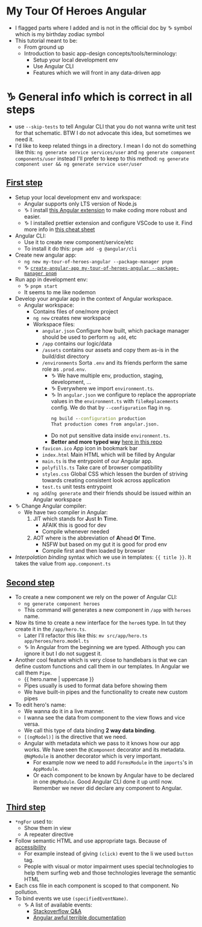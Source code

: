 # My Tour Of Heroes Angular

- I flagged parts where I added and is not in the official doc by :capricorn: symbol which is my birthday zodiac symbol
- This tutorial meant to be:
  - From ground up
  - Introduction to basic app-design concepts/tools/terminology:
    - Setup your local development env
    - Use Angular CLI
    - Features which we will front in any data-driven app

# :capricorn: General info which is correct in all steps

- use `--skip-tests` to tell Angular CLI that you do not wanna write unit test for that schematic. BTW I do not advocate this idea, but sometimes we need it.
- I'd like to keep related things in a directory. I mean I do not do something like this: `ng generate service services/user` and `ng generate component components/user` instead I'll prefer to keep to this method: `ng generate component user && ng generate service user/user`

## [First step](https://angular.io/tutorial/toh-pt0)

- Setup your local development env and workspace:
  - Angular supports only LTS version of Node.js
  - :capricorn: I install [this Angular extension](https://marketplace.visualstudio.com/items?itemName=Angular.ng-template) to make coding more robust and easier.
  - :capricorn: I installed prettier extension and configure VSCode to use it. Find more info in [this cheat sheet](https://cheatography.com/nodejsdeveloperskh/cheat-sheets/prettierrc/)
- Angular CLI:
  - Use it to create new component/service/etc
  - To install it do this: `pnpm add -g @angular/cli`
- Create new angular app:
  - `ng new my-tour-of-heroes-angular --package-manager pnpm`
  - :capricorn: [`create-angular-app my-tour-of-heroes-angular --package-manager pnpm`](https://github.com/kasir-barati/the-pragmatic-programmer/blob/main/customize-your-dev-env/create-angular-app.md)
- Run app in development env:
  - :capricorn: `pnpm start`
  - It seems to me like nodemon
- Develop your angular app in the context of Angular workspace.
  - Angular workspace:
    - Contains files of one/more project
    - `ng new` creates new workspace
    - Workspace files:
      - `angular.json` Configure how built, which package manager should be used to perform `ng add`, etc
      - `/app` contains our logic/data
      - `/assets` contains our assets and copy them as-is in the build/dist directory
      - `/environments` Sorta `.env` and its friends perform the same role as `.prod.env`.
        - :capricorn: We have multiple env, production, staging, development, ...
        - :capricorn: Everywhere we import `environment.ts`.
        - :capricorn: In `angular.json` we configure to replace the appropriate values in the `environment.ts` with `fileReplacements` config. We do that by `--configuration` flag in `ng`.
          ```cmd
          ng build --configuration production
          That production comes from angular.json.
          ```
        - Do not put sensitive data inside `environment.ts`.
        - **Better and more typed way** [here in this repo](https://github.com/kasir-barati/task-tracker-traversy-media/tree/dev/src/environments)
      - `favicon.ico` App icon in bookmark bar
      - `index.html` Main HTML which will be filled by Angular
      - `main.ts` is the entrypoint of our Angular app.
      - `polyfills.ts` Take care of browser compatibility
      - `styles.css` Global CSS which lessen the burden of striving towards creating consistent look across application
      - `test.ts` unit tests entrypoint
    - `ng add`/`ng generate` and their friends should be issued within an Angular workspace
- :capricorn: Change Angular compiler:
  - We have two compiler in Angular:
    1. JIT which stands for **J**ust **I**n **T**ime.
       - AFAIK this is good for dev
       - Compile whenever needed
    2. AOT where is the abbreviation of **A**head **O**f **T**ime.
       - NSFW but based on my gut it is good for prod env
       - Compile first and then loaded by browser
- _Interpolation binding_ syntax which we use in templates: `{{ title }}`. It takes the value from `app.component.ts`

## [Second step](https://angular.io/tutorial/toh-pt1)

- To create a new component we rely on the power of Angular CLI:
  - `ng generate component heroes`
  - This command will generates a new component in `/app` with `heroes` name.
- Now its time to create a new interface for the `hero`es type. In tut they create it in the `/app/hero.ts`.
  - Later I'll refactor this like this: `mv src/app/hero.ts app/heroes/hero.model.ts`
  - :capricorn: In Angular from the beginning we are typed. Although you can ignore it but I do not suggest it.
- Another cool feature which is very close to handlebars is that we can define custom functions and call them in our templates. In Angular we call them `Pipe`.
  - {{ hero.name | uppercase }}
  - Pipes usually is used to format data before showing them
  - We have built-in pipes and the functionality to create new custom pipes
- To edit hero's name:
  - We wanna do it in a live manner.
  - I wanna see the data from component to the view flows and vice versa.
  - We call this type of data binding **2 way data binding**.
  - `[(ngModel)]` is the directive that we need.
  - Angular with metadata which we pass to it knows how our app works. We have seen the `@Component` decorator and its metadata. `@NgModule` is another decorator which is very important.
    - For example now we need to add `FormsModule` in the `imports`'s in `AppModule`.
    - Or each component to be known by Angular have to be declared in one `@NgModule`. Good Angular CLI done it up until now. Remember we never did declare any component to Angular.

## [Third step](https://angular.io/tutorial/toh-pt2)

- `*ngFor` used to:
  - Show them in view
  - A repeater directive
- Follow semantic HTML and use appropriate tags. Because of [accessibility](https://angular.io/guide/accessibility)
  - For example instead of giving `(click)` event to the li we used `button` tag.
  - People with visual or motor impairment uses special technologies to help them surfing web and those technologies leverage the semantic HTML
- Each css file in each component is scoped to that component. No pollution.
- To bind events we use `(specifiedEventName)`.
  - :capricorn: A list of available events:
    - [Stackoverflow Q&A](https://stackoverflow.com/questions/34928461/)
    - [Angular awful terrible documentation](https://angular.io/guide/event-binding)
